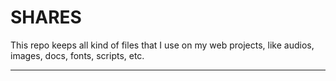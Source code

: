 # SHARES
This repo keeps all kind of files that I use on my web projects, like audios, images, docs, fonts, scripts, etc.

---------------------------
